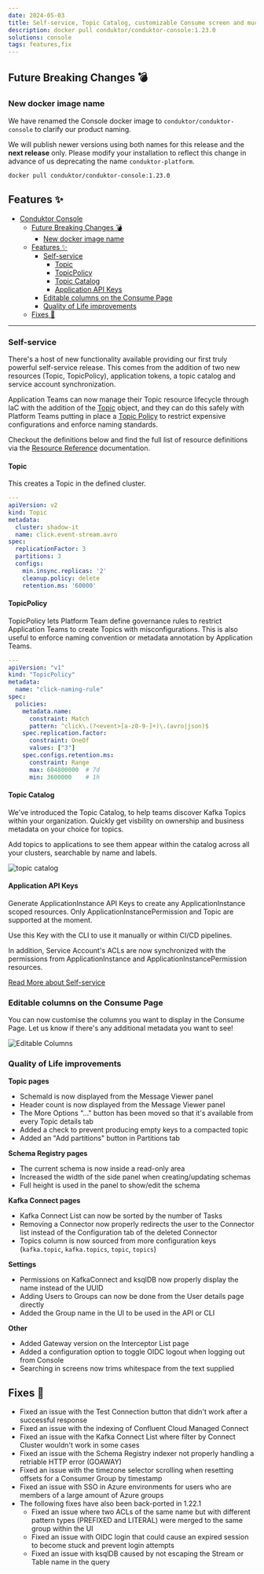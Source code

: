 ```yaml
---
date: 2024-05-03
title: Self-service, Topic Catalog, customizable Consume screen and much more!
description: docker pull conduktor/conduktor-console:1.23.0
solutions: console
tags: features,fix
---
```


## Future Breaking Changes 💣
### New docker image name
We have renamed the Console docker image to `conduktor/conduktor-console` to clarify our product naming.

We will publish newer versions using both names for this release and the **next release** only. Please modify your installation to reflect this change in advance of us deprecating the name `conduktor-platform`.

````shell
docker pull conduktor/conduktor-console:1.23.0
````

## Features ✨

- [Conduktor Console](#conduktor-console)
  - [Future Breaking Changes 💣](#future-breaking-changes-)
    - [New docker image name](#new-docker-image-name)
  - [Features ✨](#features-)
    - [Self-service](#self-service)
      - [Topic](#topic)
      - [TopicPolicy](#topicpolicy)
      - [Topic Catalog](#topic-catalog)
      - [Application API Keys](#application-api-keys)
    - [Editable columns on the Consume Page](#editable-columns-on-the-consume-page)
    - [Quality of Life improvements](#quality-of-life-improvements)
  - [Fixes 🔨](#fixes-)

---

### Self-service

There's a host of new functionality available providing our first truly powerful self-service release. This comes from the addition of two new resources (Topic, TopicPolicy), application tokens, a topic catalog and service account synchronization.


Application Teams can now manage their Topic resource lifecycle through IaC with the addition of the [Topic](https://docs.conduktor.io/platform/reference/resource-reference/kafka/#topic) object, and they can do this safely with Platform Teams putting in place a [Topic Policy](https://docs.conduktor.io/platform/reference/resource-reference/self-service/#topic-policy) to restrict expensive configurations and enforce naming standards.  

Checkout the definitions below and find the full list of resource definitions via the [Resource Reference](https://docs.conduktor.io/platform/reference/resource-reference/) documentation.

#### Topic
This creates a Topic in the defined cluster. 

```yaml
---
apiVersion: v2
kind: Topic
metadata:
  cluster: shadow-it
  name: click.event-stream.avro
spec:
  replicationFactor: 3
  partitions: 3
  configs:
    min.insync.replicas: '2'
    cleanup.policy: delete
    retention.ms: '60000'
```

#### TopicPolicy 
TopicPolicy lets Platform Team define governance rules to restrict Application Teams to create Topics with misconfigurations.
This is also useful to enforce naming convention or metadata annotation by Application Teams.
```yaml
---
apiVersion: "v1"
kind: "TopicPolicy"
metadata:
  name: "click-naming-rule"
spec:
  policies:
    metadata.name:
      constraint: Match
      pattern: ^click\.(?<event>[a-z0-9-]+)\.(avro|json)$
    spec.replication.factor:
      constraint: OneOf
      values: ["3"]
    spec.configs.retention.ms:
      constraint: Range
      max: 604800000  # 7d 
      min: 3600000    # 1h
```
#### Topic Catalog

We've introduced the Topic Catalog, to help teams discover Kafka Topics within your organization. Quickly get visbility on ownership and business metadata on your choice for topics.

Add topics to applications to see them appear within the catalog across all your clusters, searchable by name and labels.

![topic catalog](/images/changelog/platform/v23/TopicCatalog.png)

#### Application API Keys
Generate ApplicationInstance API Keys to create any ApplicationInstance scoped resources.
Only ApplicationInstancePermission and Topic are supported at the moment.

Use this Key with the CLI to use it manually or within CI/CD pipelines.

In addition, Service Account's ACLs are now synchronized with the permissions from ApplicationInstance and ApplicationInstancePermission resources.

[Read More about Self-service](https://docs.conduktor.io/platform/navigation/self-serve/)

### Editable columns on the Consume Page

You can now customise the columns you want to display in the Consume Page. Let us know if there's any additional metadata you want to see!

![Editable Columns](/images/changelog/platform/v23/qol-consume.png)

### Quality of Life improvements
**Topic pages**
- SchemaId is now displayed from the Message Viewer panel
- Header count is now displayed from the Message Viewer panel
- The More Options "..." button has been moved so that it's available from every Topic details tab
- Added a check to prevent producing empty keys to a compacted topic
- Added an "Add partitions" button in Partitions tab

**Schema Registry pages**
- The current schema is now inside a read-only area
- Increased the width of the side panel when creating/updating schemas
- Full height is used in the panel to show/edit the schema

**Kafka Connect pages**
- Kafka Connect List can now be sorted by the number of Tasks
- Removing a Connector now properly redirects the user to the Connector list instead of the Configuration tab of the deleted Connector
- Topics column is now sourced from more configuration keys (`kafka.topic`, `kafka.topics`, `topic`, `topics`)

**Settings**
- Permissions on KafkaConnect and ksqlDB now properly display the name instead of the UUID
- Adding Users to Groups can now be done from the User details page directly
- Added the Group name in the UI to be used in the API or CLI

**Other**
- Added Gateway version on the Interceptor List page
- Added a configuration option to toggle OIDC logout when logging out from Console
- Searching in screens now trims whitespace from the text supplied


## Fixes 🔨
- Fixed an issue with the Test Connection button that didn't work after a successful response
- Fixed an issue with the indexing of Confluent Cloud Managed Connect
- Fixed an issue with the Kafka Connect List where filter by Connect Cluster wouldn't work in some cases
- Fixed an issue with the Schema Registry indexer not properly handling a retriable HTTP error (GOAWAY)
- Fixed an issue with the timezone selector scrolling when resetting offsets for a Consumer Group by timestamp
- Fixed an issue with SSO in Azure environments for users who are members of a large amount of Azure groups
- The following fixes have also been back-ported in 1.22.1
  - Fixed an issue where two ACLs of the same name but with different pattern types (PREFIXED and LITERAL) were merged to the same group within the UI
  - Fixed an issue with OIDC login that could cause an expired session to become stuck and prevent login attempts
  - Fixed an issue with ksqlDB caused by not escaping the Stream or Table name in the query
